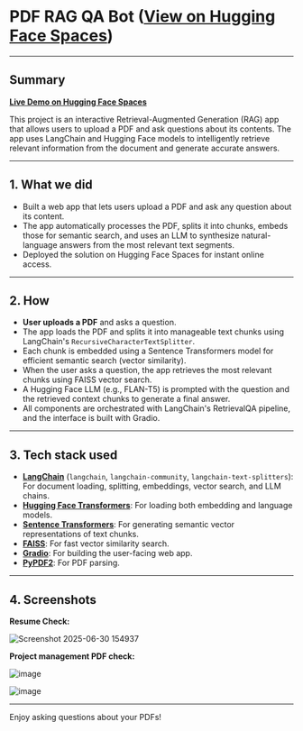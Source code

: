# PDF RAG QA Bot ([View on Hugging Face Spaces](https://huggingface.co/spaces/ArjunJagdale/pdf-rag-qa-bot))

---

## Summary

[**Live Demo on Hugging Face Spaces**](https://huggingface.co/spaces/ArjunJagdale/pdf-rag-qa-bot)

This project is an interactive Retrieval-Augmented Generation (RAG) app that allows users to upload a PDF and ask questions about its contents. The app uses LangChain and Hugging Face models to intelligently retrieve relevant information from the document and generate accurate answers.

---

## 1. What we did

- Built a web app that lets users upload a PDF and ask any question about its content.
- The app automatically processes the PDF, splits it into chunks, embeds those for semantic search, and uses an LLM to synthesize natural-language answers from the most relevant text segments.
- Deployed the solution on Hugging Face Spaces for instant online access.

---

## 2. How

- **User uploads a PDF** and asks a question.
- The app loads the PDF and splits it into manageable text chunks using LangChain's `RecursiveCharacterTextSplitter`.
- Each chunk is embedded using a Sentence Transformers model for efficient semantic search (vector similarity).
- When the user asks a question, the app retrieves the most relevant chunks using FAISS vector search.
- A Hugging Face LLM (e.g., FLAN-T5) is prompted with the question and the retrieved context chunks to generate a final answer.
- All components are orchestrated with LangChain's RetrievalQA pipeline, and the interface is built with Gradio.

---

## 3. Tech stack used

- **[LangChain](https://github.com/langchain-ai/langchain)** (`langchain`, `langchain-community`, `langchain-text-splitters`): For document loading, splitting, embeddings, vector search, and LLM chains.
- **[Hugging Face Transformers](https://github.com/huggingface/transformers)**: For loading both embedding and language models.
- **[Sentence Transformers](https://www.sbert.net/)**: For generating semantic vector representations of text chunks.
- **[FAISS](https://github.com/facebookresearch/faiss)**: For fast vector similarity search.
- **[Gradio](https://github.com/gradio-app/gradio)**: For building the user-facing web app.
- **[PyPDF2](https://github.com/py-pdf/PyPDF2)**: For PDF parsing.

---

## 4. Screenshots

**Resume Check:**

![Screenshot 2025-06-30 154937](https://github.com/user-attachments/assets/066b8c0d-392c-4c9e-95e3-e5ae4e64520a)

**Project management PDF check:**

![image](https://github.com/user-attachments/assets/a2c839dc-fb3e-4e7d-a5f7-259ebaa59c3e)

![image](https://github.com/user-attachments/assets/0a8ffd14-7077-4c2b-9ee5-e02e15d745cf)






---

Enjoy asking questions about your PDFs!
